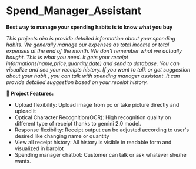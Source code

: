 # Spend_Manager_Assistant 
 **Best way to manage your spending habits is to know what you buy** 

*This projects aim is provide detailed information about  your spending habits.
We generally manage our expenses as total income or total expenses at the end of the month. We don't remember  what we actually bought. This is what you need.
It gets your receipt informations(name,price,quantity,date) and send to database. You can visualize and  see your receipts history.
If you want to talk or get suggestion about your habit , you can talk with spending  manager assistant .It can provide detailed suggestion based on your receipt history.*


**🚀 Project Features:**
* Upload flexibility: Upload image from pc or take picture directly and upload it
* Optical Character Recognition(OCR): High recognition quality on different type of receipt thanks to gemini 2.0 model.
* Response flexibility: Receipt output  can be adjusted according to user's desired like changing name or quantity
* View all receipt history: All history is visible in readable form and visualized in barplot
* Spending manager chatbot: Customer can talk or ask whatever she/he wants. 


